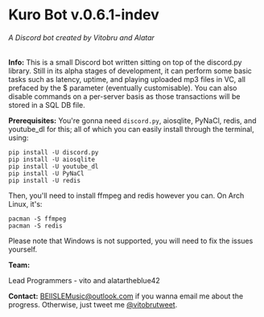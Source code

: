 # Kuro Bot v.0.6.1-indev

###### A Discord bot created by Vitobru and Alatar

**Info:** This is a small Discord bot written sitting on top of the discord.py library. Still in its alpha stages of development, it can perform some basic tasks such as latency, uptime, and playing uploaded mp3 files in VC, all prefaced by the $ parameter (eventually customisable). You can also disable commands on a per-server basis as those transactions will be stored in a SQL DB file.

**Prerequisites:** You're gonna need `discord.py`, aiosqlite, PyNaCl, redis, and youtube_dl for this; all of which you can easily install through the terminal, using:
```
pip install -U discord.py
pip install -U aiosqlite
pip install -U youtube_dl
pip install -U PyNaCl
pip install -U redis
```

Then, you'll need to install ffmpeg and redis however you can.
On Arch Linux, it's:
```
pacman -S ffmpeg
pacman -S redis
```

Please note that Windows is not supported, you will need to fix the issues yourself.

**Team:**

Lead Programmers - vito and alatartheblue42

**Contact:** [BElISLEMusic@outlook.com](mailto:BElISLEMusic@outlook.com) if you wanna email me about the progress. Otherwise, just tweet me [@vitobrutweet](https://twitter.com/vitobrutweet/).
